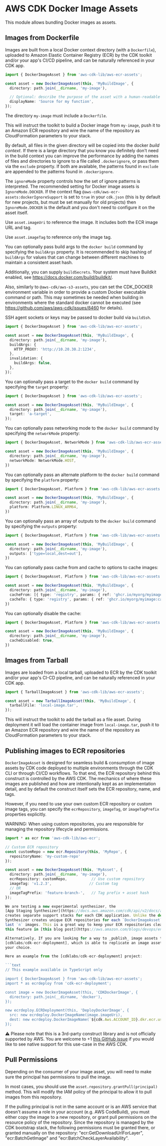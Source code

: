 # AWS CDK Docker Image Assets


This module allows bundling Docker images as assets.

## Images from Dockerfile

Images are built from a local Docker context directory (with a `Dockerfile`),
uploaded to Amazon Elastic Container Registry (ECR) by the CDK toolkit
and/or your app's CI/CD pipeline, and can be naturally referenced in your CDK app.

```ts
import { DockerImageAsset } from 'aws-cdk-lib/aws-ecr-assets';

const asset = new DockerImageAsset(this, 'MyBuildImage', {
  directory: path.join(__dirname, 'my-image'),

  // Optional: describe the purpose of the asset with a human-readable string
  displayName: 'Source for my function',
});
```

The directory `my-image` must include a `Dockerfile`.

This will instruct the toolkit to build a Docker image from `my-image`, push it
to an Amazon ECR repository and wire the name of the repository as CloudFormation
parameters to your stack.

By default, all files in the given directory will be copied into the docker
*build context*. If there is a large directory that you know you definitely
don't need in the build context you can improve the performance by adding the
names of files and directories to ignore to a file called `.dockerignore`, or
pass them via the `exclude` property. If both are available, the patterns
found in `exclude` are appended to the patterns found in `.dockerignore`.

The `ignoreMode` property controls how the set of ignore patterns is
interpreted. The recommended setting for Docker image assets is
`IgnoreMode.DOCKER`. If the context flag
`@aws-cdk/aws-ecr-assets:dockerIgnoreSupport` is set to `true` in your
`cdk.json` (this is by default for new projects, but must be set manually for
old projects) then `IgnoreMode.DOCKER` is the default and you don't need to
configure it on the asset itself.

Use `asset.imageUri` to reference the image. It includes both the ECR image URL
and tag.

Use `asset.imageTag` to reference only the image tag.

You can optionally pass build args to the `docker build` command by specifying
the `buildArgs` property. It is recommended to skip hashing of `buildArgs` for
values that can change between different machines to maintain a consistent
asset hash.

Additionally, you can supply `buildSecrets`. Your system must have Buildkit
enabled, see https://docs.docker.com/build/buildkit/.

Also, similarly to `@aws-cdk/aws-s3-assets`, you can set the CDK_DOCKER environment
variable in order to provide a custom Docker executable command or path. This may sometimes
be needed when building in environments where the standard docker cannot be executed
(see https://github.com/aws/aws-cdk/issues/8460 for details).

SSH agent sockets or keys may be passed to docker build via `buildSsh`.

```ts
import { DockerImageAsset } from 'aws-cdk-lib/aws-ecr-assets';

const asset = new DockerImageAsset(this, 'MyBuildImage', {
  directory: path.join(__dirname, 'my-image'),
  buildArgs: {
    HTTP_PROXY: 'http://10.20.30.2:1234',
  },
  invalidation: {
    buildArgs: false,
  },
});
```

You can optionally pass a target to the `docker build` command by specifying
the `target` property:

```ts
import { DockerImageAsset } from 'aws-cdk-lib/aws-ecr-assets';

const asset = new DockerImageAsset(this, 'MyBuildImage', {
  directory: path.join(__dirname, 'my-image'),
  target: 'a-target',
});
```

You can optionally pass networking mode to the `docker build` command by specifying
the `networkMode` property:

```ts
import { DockerImageAsset, NetworkMode } from 'aws-cdk-lib/aws-ecr-assets';

const asset = new DockerImageAsset(this, 'MyBuildImage', {
  directory: path.join(__dirname, 'my-image'),
  networkMode: NetworkMode.HOST,
})
```

You can optionally pass an alternate platform to the `docker build` command by specifying
the `platform` property:

```ts
import { DockerImageAsset, Platform } from 'aws-cdk-lib/aws-ecr-assets';

const asset = new DockerImageAsset(this, 'MyBuildImage', {
  directory: path.join(__dirname, 'my-image'),
  platform: Platform.LINUX_ARM64,
})
```

You can optionally pass an array of outputs to the `docker build` command by specifying
the `outputs` property:

```ts
import { DockerImageAsset, Platform } from 'aws-cdk-lib/aws-ecr-assets';

const asset = new DockerImageAsset(this, 'MyBuildImage', {
  directory: path.join(__dirname, 'my-image'),
  outputs: ['type=local,dest=out'],
})
```

You can optionally pass cache from and cache to options to cache images:

```ts
import { DockerImageAsset, Platform } from 'aws-cdk-lib/aws-ecr-assets';

const asset = new DockerImageAsset(this, 'MyBuildImage', {
  directory: path.join(__dirname, 'my-image'),
  cacheFrom: [{ type: 'registry', params: { ref: 'ghcr.io/myorg/myimage:cache' }}],
  cacheTo: { type: 'registry', params: { ref: 'ghcr.io/myorg/myimage:cache', mode: 'max', compression: 'zstd' }}
})
```

You can optionally disable the cache:

```ts
import { DockerImageAsset, Platform } from 'aws-cdk-lib/aws-ecr-assets';

const asset = new DockerImageAsset(this, 'MyBuildImage', {
  directory: path.join(__dirname, 'my-image'),
  cacheDisabled: true,
})
```

## Images from Tarball

Images are loaded from a local tarball, uploaded to ECR by the CDK toolkit and/or your app's CI-CD pipeline, and can be
naturally referenced in your CDK app.

```ts
import { TarballImageAsset } from 'aws-cdk-lib/aws-ecr-assets';

const asset = new TarballImageAsset(this, 'MyBuildImage', {
  tarballFile: 'local-image.tar',
});
```

This will instruct the toolkit to add the tarball as a file asset. During deployment it will load the container image
from `local-image.tar`, push it to an Amazon ECR repository and wire the name of the repository as CloudFormation parameters
to your stack.

## Publishing images to ECR repositories

`DockerImageAsset` is designed for seamless build & consumption of image assets by CDK code deployed to multiple environments
through the CDK CLI or through CI/CD workflows. To that end, the ECR repository behind this construct is controlled by the AWS CDK.
The mechanics of where these images are published and how are intentionally kept as an implementation detail, and by default the construct itself sets the ECR repository, name, and tags.

However, if you need to use your own custom ECR repository or custom image tags, you can specify the `ecrRepository`, `imageTag`, or `imageTagPrefix` properties explicitly.

WARNING: When using custom repositories, you are responsible for managing the repository lifecycle and permissions.

```ts
import * as ecr from 'aws-cdk-lib/aws-ecr';

// Custom ECR repository
const customRepo = new ecr.Repository(this, 'MyRepo', {
  repositoryName: 'my-custom-repo'
});

const asset = new DockerImageAsset(this, 'MyAsset', {
  directory: path.join(__dirname, 'my-image'),
  ecrRepository: customRepo,           // Use custom repository
  imageTag: 'v1.2.3',                 // Custom tag
  // OR
  imageTagPrefix: 'feature-branch-',   // Tag prefix + asset hash
});

We are testing a new experimental synthesizer, the
[App Staging Synthesizer](https://docs.aws.amazon.com/cdk/api/v2/docs/app-staging-synthesizer-alpha-readme.html) that
creates separate support stacks for each CDK application. Unlike the default stack synthesizer, the App Staging
Synthesizer creates unique ECR repositories for each `DockerImageAsset`, allowing lifecycle policies to only retain the
last `n` images. This is a great way to keep your ECR repositories clean and reduce cost. You can learn more about
this feature in [this blog post](https://aws.amazon.com/blogs/devops/enhancing-resource-isolation-in-aws-cdk-with-the-app-staging-synthesizer/).

Alternatively, If you are looking for a way to _publish_ image assets to an ECR repository in your control, you should consider using
[cdklabs/cdk-ecr-deployment], which is able to replicate an image asset from the CDK-controlled ECR repository to a repository of
your choice.

Here an example from the [cdklabs/cdk-ecr-deployment] project:

```text
// This example available in TypeScript only

import { DockerImageAsset } from 'aws-cdk-lib/aws-ecr-assets';
import * as ecrdeploy from 'cdk-ecr-deployment';

const image = new DockerImageAsset(this, 'CDKDockerImage', {
  directory: path.join(__dirname, 'docker'),
});

new ecrdeploy.ECRDeployment(this, 'DeployDockerImage', {
  src: new ecrdeploy.DockerImageName(image.imageUri),
  dest: new ecrdeploy.DockerImageName(`${cdk.Aws.ACCOUNT_ID}.dkr.ecr.us-west-2.amazonaws.com/test:nginx`),
});
```

⚠️ Please note that this is a 3rd-party construct library and is not officially supported by AWS.
You are welcome to +1 [this GitHub issue](https://github.com/aws/aws-cdk/issues/12597) if you would like to see
native support for this use-case in the AWS CDK.

[cdklabs/cdk-ecr-deployment]: https://github.com/cdklabs/cdk-ecr-deployment

## Pull Permissions

Depending on the consumer of your image asset, you will need to make sure
the principal has permissions to pull the image.

In most cases, you should use the `asset.repository.grantPull(principal)`
method. This will modify the IAM policy of the principal to allow it to
pull images from this repository.

If the pulling principal is not in the same account or is an AWS service that
doesn't assume a role in your account (e.g. AWS CodeBuild), you must either copy the image to a new repository, or
grant pull permissions on the resource policy of the repository. Since the repository is managed by the CDK bootstrap stack,
the following permissions must be granted there, or granted manually on the repository: "ecr:GetDownloadUrlForLayer",
"ecr:BatchGetImage" and "ecr:BatchCheckLayerAvailability".
